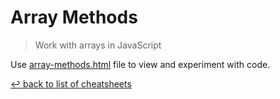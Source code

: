# Array Methods
> Work with arrays in JavaScript

Use [array-methods.html](./examples/array-methods.html) file to view and experiment with code. 

[↩ back to list of cheatsheets](README.md#list-of-cheatsheets)
